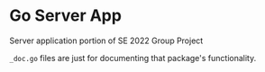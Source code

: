 # Go Server App
Server application portion of SE 2022 Group Project

`_doc.go` files are just for documenting that package's functionality.